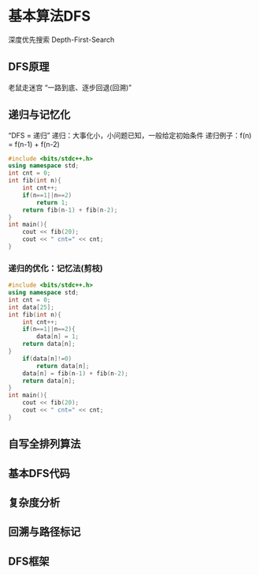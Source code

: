 # 基本算法DFS

深度优先搜索    Depth-First-Search

## DFS原理

老鼠走迷宫  “一路到底、逐步回退(回溯)”

## 递归与记忆化

“DFS = 递归”
递归：大事化小，小问题已知，一般给定初始条件
递归例子：f(n) = f(n-1) + f(n-2)

~~~cpp
#include <bits/stdc++.h>
using namespace std;
int cnt = 0;
int fib(int n){
    int cnt++;
    if(n==1||n==2)
        return 1;
    return fib(n-1) + fib(n-2);
}
int main(){
    cout << fib(20);
    cout << " cnt=" << cnt;
}
~~~

### 递归的优化：记忆法(剪枝)

~~~cpp
#include <bits/stdc++.h>
using namespace std;
int cnt = 0;
int data[25];
int fib(int n){
    int cnt++;
    if(n==1||n==2){
        data[n] = 1;
    return data[n];    
}
    if(data[n]!=0)
        return data[n];
    data[n] = fib(n-1) + fib(n-2);
    return data[n];
}
int main(){
    cout << fib(20);
    cout << " cnt=" << cnt;
}
~~~

## 自写全排列算法

## 基本DFS代码

## 复杂度分析

## 回溯与路径标记

## DFS框架
